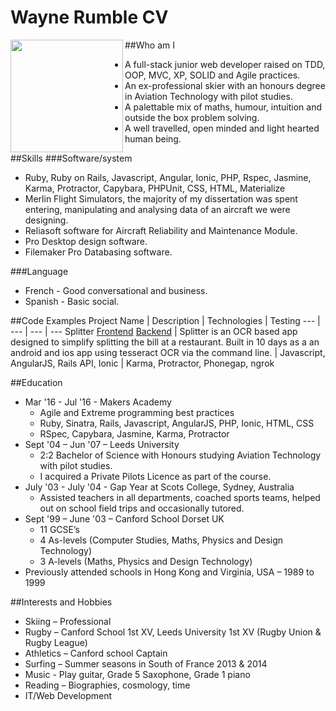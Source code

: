 # Wayne Rumble CV

##Who am I
<img align="left" src="http://cdn.24.co.za/files/Cms/General/d/2613/58ae9c2f49c2462da5288dd3742fb266.gif" width="180px"> 
- A full-stack junior web developer raised on TDD, OOP, MVC, XP, SOLID and Agile practices.
- An ex-professional skier with an honours degree in Aviation Technology with pilot studies.
- A palettable mix of maths, humour, intuition and outside the box problem solving.
- A well travelled, open minded and light hearted human being.

##Skills 
###Software/system
- Ruby, Ruby on Rails, Javascript, Angular, Ionic, PHP, Rspec, Jasmine, Karma, Protractor, Capybara, PHPUnit, CSS, HTML, Materialize
- Merlin Flight Simulators, the majority of my dissertation was spent entering, manipulating and analysing data of an aircraft we were designing.
- Reliasoft software for  Aircraft Reliability and Maintenance Module. 
- Pro Desktop design software.
- Filemaker Pro Databasing software.

###Language
- French - Good conversational and business.
- Spanish - Basic social. 

##Code Examples
Project Name | Description | Technologies | Testing
--- | --- | --- | ---
Splitter [Frontend](https://github.com/wrumble/splitter-frontend) [Backend](https://github.com/wrumble/splitter-backend) |  Splitter is an OCR based app designed to simplify splitting the bill at a restaurant. Built in 10 days as a an android and ios app using tesseract OCR via the command line. | Javascript, AngularJS, Rails API, Ionic  | Karma, Protractor, Phonegap, ngrok

##Education
- Mar '16 - Jul '16 - Makers Academy
  - Agile and Extreme programming best practices
  - Ruby, Sinatra, Rails, Javascript, AngularJS, PHP, Ionic, HTML, CSS
  - RSpec, Capybara, Jasmine, Karma, Protractor
- Sept '04 – Jun '07 – Leeds University 
  - 2:2 Bachelor of Science with Honours studying Aviation Technology with pilot studies. 
  - I acquired a Private Pilots Licence as part of the course.  
- July '03 - July '04 - Gap Year at Scots College, Sydney, Australia
  - Assisted teachers in all departments, coached sports teams, helped out on school field trips and occasionally tutored. 
- Sept '99 – June '03 – Canford School Dorset UK
  - 11 GCSE’s
  - 4 As-levels (Computer Studies, Maths, Physics and Design Technology)
  - 3 A-levels (Maths, Physics and Design Technology)
- Previously attended schools in Hong Kong and Virginia, USA – 1989 to 1999

##Interests and Hobbies
- Skiing – Professional 
- Rugby – Canford School 1st XV, Leeds University 1st XV (Rugby Union & Rugby League)
- Athletics – Canford school Captain
- Surfing – Summer seasons in South of France 2013 & 2014
- Music - Play guitar, Grade 5 Saxophone, Grade 1 piano
- Reading – Biographies, cosmology, time
- IT/Web Development
